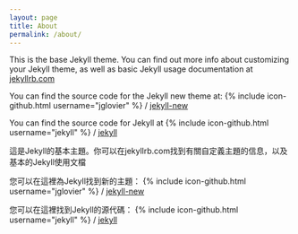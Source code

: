 ```yaml
---
layout: page
title: About
permalink: /about/
---
```


This is the base Jekyll theme. You can find out more info about customizing your Jekyll theme, as well as basic Jekyll usage documentation at [jekyllrb.com](http://jekyllrb.com/)

You can find the source code for the Jekyll new theme at:
{% include icon-github.html username="jglovier" %} /
[jekyll-new](https://github.com/jglovier/jekyll-new)

You can find the source code for Jekyll at
{% include icon-github.html username="jekyll" %} /
[jekyll](https://github.com/jekyll/jekyll)

這是Jekyll的基本主題。你可以在jekyllrb.com找到有關自定義主題的信息，以及基本的Jekyll使用文檔

您可以在這裡為Jekyll找到新的主題：
{% include icon-github.html username="jglovier" %} /
[jekyll-new](https://github.com/jglovier/jekyll-new)

您可以在這裡找到Jekyll的源代碼：
{% include icon-github.html username="jekyll" %} /
[jekyll](https://github.com/jekyll/jekyll)
